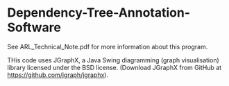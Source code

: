 # Dependency-Tree-Annotation-Software

See ARL_Technical_Note.pdf for more information about this program.

THis code uses JGraphX, a Java Swing diagramming (graph visualisation) library licensed under the BSD license. (Download JGraphX from GitHub at https://github.com/jgraph/jgraphx).
